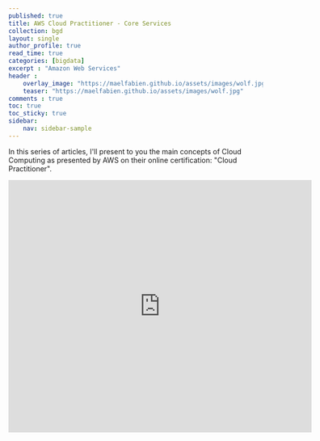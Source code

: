 ```yaml
---
published: true
title: AWS Cloud Practitioner - Core Services
collection: bgd
layout: single
author_profile: true
read_time: true
categories: [bigdata]
excerpt : "Amazon Web Services"
header :
    overlay_image: "https://maelfabien.github.io/assets/images/wolf.jpg"
    teaser: "https://maelfabien.github.io/assets/images/wolf.jpg"
comments : true
toc: true
toc_sticky: true
sidebar:
    nav: sidebar-sample
---
```


In this series of articles, I'll present to you the main concepts of Cloud Computing as presented by AWS on their online certification: "Cloud Practitioner".

<embed src="https://maelfabien.github.io/assets/images/AWS_1.pdf" type="application/pdf" width="600px" height="500px" />
